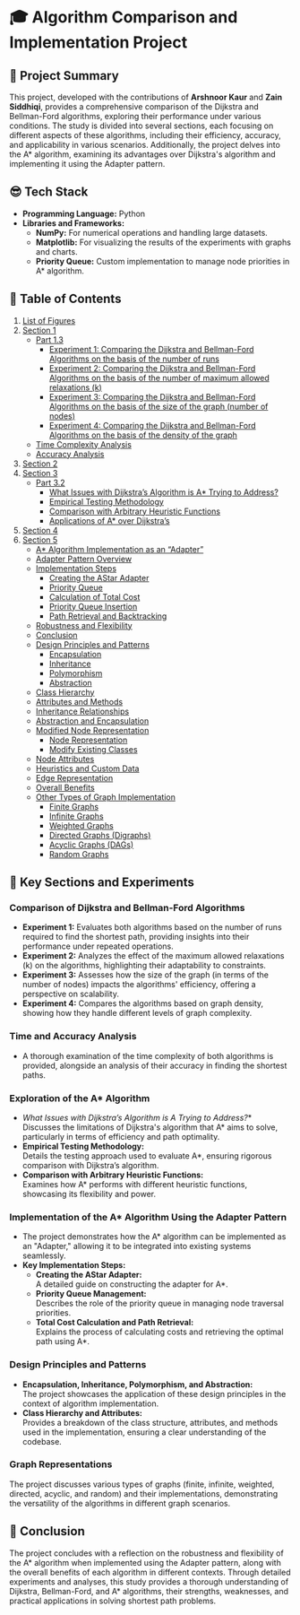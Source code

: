 # :mortar_board: Algorithm Comparison and Implementation Project

## :pushpin: Project Summary

This project, developed with the contributions of **Arshnoor Kaur** and **Zain Siddhiqi**, provides a comprehensive comparison of the Dijkstra and Bellman-Ford algorithms, exploring their performance under various conditions. The study is divided into several sections, each focusing on different aspects of these algorithms, including their efficiency, accuracy, and applicability in various scenarios. Additionally, the project delves into the A* algorithm, examining its advantages over Dijkstra's algorithm and implementing it using the Adapter pattern.

## :sunglasses: Tech Stack

- **Programming Language:** Python
- **Libraries and Frameworks:**
  - **NumPy:** For numerical operations and handling large datasets.
  - **Matplotlib:** For visualizing the results of the experiments with graphs and charts.
  - **Priority Queue:** Custom implementation to manage node priorities in A* algorithm.

## :ledger: Table of Contents

1. [List of Figures](#list-of-figures)
2. [Section 1](#section-1)
    - [Part 1.3](#part-13)
        - [Experiment 1: Comparing the Dijkstra and Bellman-Ford Algorithms on the basis of the number of runs](#experiment-1-comparing-the-dijkstra-and-bellman-ford-algorithms-on-the-basis-of-the-number-of-runs)
        - [Experiment 2: Comparing the Dijkstra and Bellman-Ford Algorithms on the basis of the number of maximum allowed relaxations (k)](#experiment-2-comparing-the-dijkstra-and-bellman-ford-algorithms-on-the-basis-of-the-number-of-maximum-allowed-relaxations-k)
        - [Experiment 3: Comparing the Dijkstra and Bellman-Ford Algorithms on the basis of the size of the graph (number of nodes)](#experiment-3-comparing-the-dijkstra-and-bellman-ford-algorithms-on-the-basis-of-the-size-of-the-graph-number-of-nodes)
        - [Experiment 4: Comparing the Dijkstra and Bellman-Ford Algorithms on the basis of the density of the graph](#experiment-4-comparing-the-dijkstra-and-bellman-ford-algorithms-on-the-basis-of-the-density-of-the-graph)
    - [Time Complexity Analysis](#time-complexity-analysis)
    - [Accuracy Analysis](#accuracy-analysis)
3. [Section 2](#section-2)
4. [Section 3](#section-3)
    - [Part 3.2](#part-32)
        - [What Issues with Dijkstra’s Algorithm is A* Trying to Address?](#what-issues-with-dijkstras-algorithm-is-a-trying-to-address)
        - [Empirical Testing Methodology](#empirical-testing-methodology)
        - [Comparison with Arbitrary Heuristic Functions](#comparison-with-arbitrary-heuristic-functions)
        - [Applications of A* over Dijkstra’s](#applications-of-a-over-dijkstras)
5. [Section 4](#section-4)
6. [Section 5](#section-5)
    - [A* Algorithm Implementation as an “Adapter”](#a-algorithm-implementation-as-an-adapter)
    - [Adapter Pattern Overview](#adapter-pattern-overview)
    - [Implementation Steps](#implementation-steps)
        - [Creating the AStar Adapter](#creating-the-astar-adapter)
        - [Priority Queue](#priority-queue)
        - [Calculation of Total Cost](#calculation-of-total-cost)
        - [Priority Queue Insertion](#priority-queue-insertion)
        - [Path Retrieval and Backtracking](#path-retrieval-and-backtracking)
    - [Robustness and Flexibility](#robustness-and-flexibility)
    - [Conclusion](#conclusion)
    - [Design Principles and Patterns](#design-principles-and-patterns)
        - [Encapsulation](#encapsulation)
        - [Inheritance](#inheritance)
        - [Polymorphism](#polymorphism)
        - [Abstraction](#abstraction)
    - [Class Hierarchy](#class-hierarchy)
    - [Attributes and Methods](#attributes-and-methods)
    - [Inheritance Relationships](#inheritance-relationships)
    - [Abstraction and Encapsulation](#abstraction-and-encapsulation)
    - [Modified Node Representation](#modified-node-representation)
        - [Node Representation](#node-representation)
        - [Modify Existing Classes](#modify-existing-classes)
    - [Node Attributes](#node-attributes)
    - [Heuristics and Custom Data](#heuristics-and-custom-data)
    - [Edge Representation](#edge-representation)
    - [Overall Benefits](#overall-benefits)
    - [Other Types of Graph Implementation](#other-types-of-graph-implementation)
        - [Finite Graphs](#finite-graphs)
        - [Infinite Graphs](#infinite-graphs)
        - [Weighted Graphs](#weighted-graphs)
        - [Directed Graphs (Digraphs)](#directed-graphs-digraphs)
        - [Acyclic Graphs (DAGs)](#acyclic-graphs-dags)
        - [Random Graphs](#random-graphs)

## :dart: Key Sections and Experiments

### Comparison of Dijkstra and Bellman-Ford Algorithms

- **Experiment 1:** Evaluates both algorithms based on the number of runs required to find the shortest path, providing insights into their performance under repeated operations.
- **Experiment 2:** Analyzes the effect of the maximum allowed relaxations (k) on the algorithms, highlighting their adaptability to constraints.
- **Experiment 3:** Assesses how the size of the graph (in terms of the number of nodes) impacts the algorithms' efficiency, offering a perspective on scalability.
- **Experiment 4:** Compares the algorithms based on graph density, showing how they handle different levels of graph complexity.

### Time and Accuracy Analysis

- A thorough examination of the time complexity of both algorithms is provided, alongside an analysis of their accuracy in finding the shortest paths.

### Exploration of the A* Algorithm

- **What Issues with Dijkstra’s Algorithm is A* Trying to Address?**  
  Discusses the limitations of Dijkstra's algorithm that A* aims to solve, particularly in terms of efficiency and path optimality.
- **Empirical Testing Methodology:**  
  Details the testing approach used to evaluate A*, ensuring rigorous comparison with Dijkstra’s algorithm.
- **Comparison with Arbitrary Heuristic Functions:**  
  Examines how A* performs with different heuristic functions, showcasing its flexibility and power.

### Implementation of the A* Algorithm Using the Adapter Pattern

- The project demonstrates how the A* algorithm can be implemented as an "Adapter," allowing it to be integrated into existing systems seamlessly.
- **Key Implementation Steps:**
  - **Creating the AStar Adapter:**  
    A detailed guide on constructing the adapter for A*.
  - **Priority Queue Management:**  
    Describes the role of the priority queue in managing node traversal priorities.
  - **Total Cost Calculation and Path Retrieval:**  
    Explains the process of calculating costs and retrieving the optimal path using A*.

### Design Principles and Patterns

- **Encapsulation, Inheritance, Polymorphism, and Abstraction:**  
  The project showcases the application of these design principles in the context of algorithm implementation.
- **Class Hierarchy and Attributes:**  
  Provides a breakdown of the class structure, attributes, and methods used in the implementation, ensuring a clear understanding of the codebase.

### Graph Representations

The project discusses various types of graphs (finite, infinite, weighted, directed, acyclic, and random) and their implementations, demonstrating the versatility of the algorithms in different graph scenarios.

## :tada: Conclusion

The project concludes with a reflection on the robustness and flexibility of the A* algorithm when implemented using the Adapter pattern, along with the overall benefits of each algorithm in different contexts. Through detailed experiments and analyses, this study provides a thorough understanding of Dijkstra, Bellman-Ford, and A* algorithms, their strengths, weaknesses, and practical applications in solving shortest path problems.
